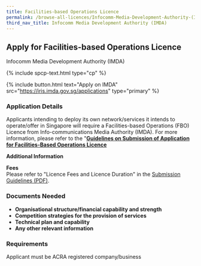 ```yaml
---
title: Facilities-based Operations Licence
permalink: /browse-all-licences/Infocomm-Media-Development-Authority-(IMDA)/Facilities-based-Operations-Licence
third_nav_title: Infocomm Media Development Authority (IMDA)
---
```


## Apply for Facilities-based Operations Licence

Infocomm Media Development Authority (IMDA)

{% include spcp-text.html type="cp" %}

{% include button.html text="Apply on IMDA" src="https://iris.imda.gov.sg/applications" type="primary" %}

<H3>Application Details</H3>

<p>Applicants intending to deploy its own network/services it intends to operate/offer in Singapore will require a Facilities-based Operations (FBO) Licence from Info-communications Media Authority (IMDA). For more information, please refer to the "<a href="https://www.imda.gov.sg/~/media/imda/files/regulation%20licensing%20and%20consultations/licensing/licenses/fboguidelines.pdf?la=en" target="_blank" rel="noopener"><strong>Guidelines on Submission of Application for Facilities-Based Operations Licence</strong></a></p>

<strong>Additional Information</strong>

<p><strong>Fees<br /></strong>Please refer to "Licence Fees and Licence Duration" in the <a href="https://www.imda.gov.sg/-/media/Imda/Files/Regulations-and-Licensing/Licensing/Telecommunication/Facilities-Based-Operations/FBOGuidelines.pdf" target="_blank" rel="noopener">Submission Guidelines (PDF)</a>.</p>

<H3>Documents Needed</H3>

<ul>
<li><strong>Organisational structure/financial capability and strength</strong></li>
<li><strong>Competition strategies for the provision of services</strong></li>
<li><strong>Technical plan and capability</strong></li>
<li><strong>Any other relevant information</strong></li>
</ul>

<H3>Requirements</H3>

Applicant must be ACRA registered company/business

